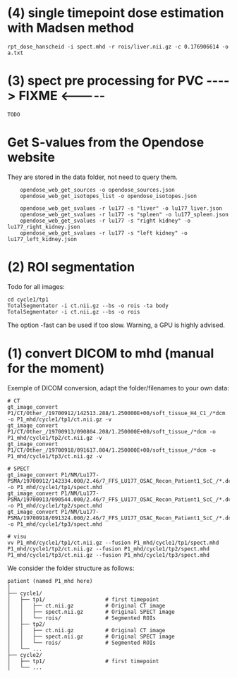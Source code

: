 

# (4) single timepoint dose estimation with Madsen method


    rpt_dose_hanscheid -i spect.mhd -r rois/liver.nii.gz -c 0.176906614 -o a.txt


# (3) spect pre processing for PVC ----> FIXME <----- 

    TODO 

# Get S-values from the Opendose website

They are stored in the data folder, not need to query them.

        opendose_web_get_sources -o opendose_sources.json
        opendose_web_get_isotopes_list -o opendose_isotopes.json

        opendose_web_get_svalues -r lu177 -s "liver" -o lu177_liver.json
        opendose_web_get_svalues -r lu177 -s "spleen" -o lu177_spleen.json
        opendose_web_get_svalues -r lu177 -s "right kidney" -o lu177_right_kidney.json
        opendose_web_get_svalues -r lu177 -s "left kidney" -o lu177_left_kidney.json


# (2) ROI segmentation

Todo for all images:

    cd cycle1/tp1
    TotalSegmentator -i ct.nii.gz --bs -o rois -ta body 
    TotalSegmentator -i ct.nii.gz --bs -o rois 

The option -fast can be used if too slow. Warning, a GPU is highly advised.

# (1) convert DICOM to mhd (manual for the moment)

Exemple of DICOM conversion, adapt the folder/filenames to your own data: 

    # CT
    gt_image_convert P1/CT/Other_/19700912/142513.288/1.250000E+00/soft_tissue_H4_C1_/*dcm -o P1_mhd/cycle1/tp1/ct.nii.gz -v
    gt_image_convert P1/CT/Other_/19700913/090804.208/1.250000E+00/soft_tissue_/*dcm -o P1_mhd/cycle1/tp2/ct.nii.gz -v
    gt_image_convert P1/CT/Other_/19700918/091617.804/1.250000E+00/soft_tissue_/*dcm -o P1_mhd/cycle1/tp3/ct.nii.gz -v

    # SPECT
    gt_image_convert P1/NM/Lu177-PSMA/19700912/142334.000/2.46/7_FFS_LU177_OSAC_Recon_Patient1_ScC_/*.dcm -o P1_mhd/cycle1/tp1/spect.mhd
    gt_image_convert P1/NM/Lu177-PSMA/19700913/090544.000/2.46/7_FFS_LU177_OSAC_Recon_Patient1_ScC_/*.dcm -o P1_mhd/cycle1/tp2/spect.mhd
    gt_image_convert P1/NM/Lu177-PSMA/19700918/091324.000/2.46/7_FFS_LU177_OSAC_Recon_Patient1_ScC_/*.dcm -o P1_mhd/cycle1/tp3/spect.mhd

    # visu 
    vv P1_mhd/cycle1/tp1/ct.nii.gz --fusion P1_mhd/cycle1/tp1/spect.mhd P1_mhd/cycle1/tp2/ct.nii.gz --fusion P1_mhd/cycle1/tp2/spect.mhd P1_mhd/cycle1/tp3/ct.nii.gz --fusion P1_mhd/cycle1/tp3/spect.mhd 

We consider the folder structure as follows:
  
    patient (named P1_mhd here)
    │
    ├── cycle1/
    │   ├── tp1/                   # first timepoint
    │   │   ├── ct.nii.gz          # Original CT image
    │   │   ├── spect.nii.gz       # Original SPECT image
    │   │   └── rois/              # Segmented ROIs
    │   ├── tp2/
    │   │   ├── ct.nii.gz          # Original CT image
    │   │   ├── spect.nii.gz       # Original SPECT image
    │   │   └── rois/              # Segmented ROIs
    │   └── ...
    ├── cycle2/
    │   ├── tp1/                   # first timepoint
    │   └── ...

